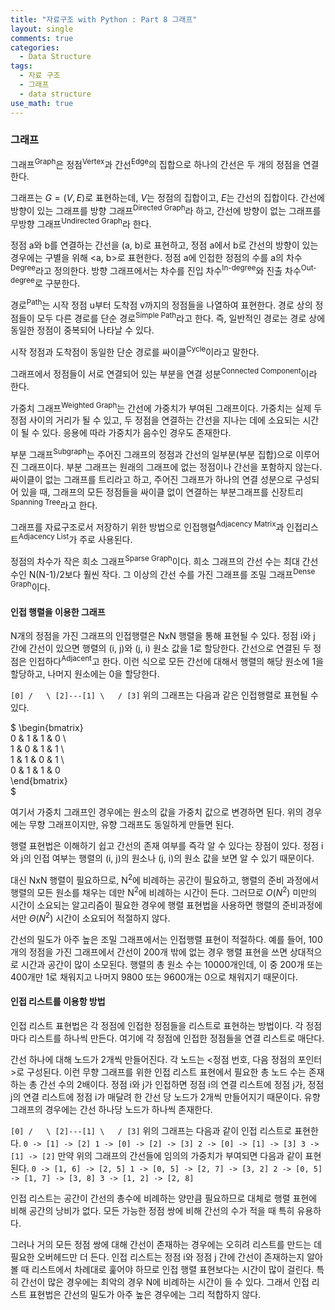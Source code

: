 ```yaml
---
title: "자료구조 with Python : Part 8 그래프"
layout: single
comments: true
categories:
  - Data Structure
tags:
  - 자료 구조
  - 그래프
  - data structure
use_math: true
---
```


### 그래프

그래프<sup>Graph</sup>은 정점<sup>Vertex</sup>과 간선<sup>Edge</sup>의 집합으로
하나의 간선은 두 개의 정점을 연결한다.

그래프는 $G = (V, E)$로 표현하는데, $V$는 정점의 집합이고, $E$는 간선의 집합이다.
간선에 방향이 있는 그래프를 방향 그래프<sup>Directed Graph</sup>라 하고,
간선에 방향이 없는 그래프를 무방향 그래프<sup>Undirected Graph</sup>라 한다.

정점 a와 b를 연결하는 간선을 (a, b)로 표현하고,
정점 a에서 b로 간선의 방향이 있는 경우에는 구별을 위해 <a, b>로 표현한다.
정점 a에 인접한 정점의 수를 a의 차수<sup>Degree</sup>라고 정의한다.
방향 그래프에서는 차수를 진입 차수<sup>In-degree</sup>와 진출 차수<sup>Out-degree</sup>로 구분한다.

경로<sup>Path</sup>는 시작 정점 u부터 도착점 v까지의 정점들을 나열하여 표현한다.
경로 상의 정점들이 모두 다른 경로를 단순 경로<sup>Simple Path</sup>라고 한다.
즉, 일반적인 경로는 경로 상에 동일한 정점이 중복되어 나타날 수 있다.

시작 정점과 도착점이 동일한 단순 경로를 싸이클<sup>Cycle</sup>이라고 말한다.

그래프에서 정점들이 서로 연결되어 있는 부분을 연결 성분<sup>Connected Component</sup>이라 한다.

가중치 그래프<sup>Weighted Graph</sup>는 간선에 가중치가 부여된 그래프이다.
가중치는 실제 두 정점 사이의 거리가 될 수 있고, 두 정점을 연결하는 간선을 지나는 데에 소요되는 시간이 될 수 있다.
응용에 따라 가중치가 음수인 경우도 존재한다.

부분 그래프<sup>Subgraph</sup>는 주어진 그래프의 정점과 간선의 일부분(부분 집합)으로 이루어진 그래프이다.
부분 그래프는 원래의 그래프에 없는 정점이나 간선을 포함하지 않는다.
싸이클이 없는 그래프를 트리라고 하고, 주어진 그래프가 하나의 연결 성분으로 구성되어 있을 때,
그래프의 모든 정점들을 싸이클 없이 연결하는 부분그래프를 신장트리<sup>Spanning Tree</sup>라고 한다.

그래프를 자료구조로서 저장하기 위한 방법으로 인접행렬<sup>Adjacency Matrix</sup>과
인접리스트<sup>Adjacency List</sup>가 주로 사용된다.

정점의 차수가 작은 희소 그래프<sup>Sparse Graph</sup>이다.
희소 그래프의 간선 수는 최대 간선 수인 N(N-1)/2보다 훨씬 작다.
그 이상의 간선 수를 가진 그래프를 조밀 그래프<sup>Dense Graph</sup>이다.

#### 인접 행렬을 이용한 그래프

N개의 정점을 가진 그래프의 인접행렬은 NxN 행렬을 통해 표현될 수 있다.
정점 i와 j 간에 간선이 있으면 행렬의 (i, j)와 (j, i) 원소 값을 1로 할당한다.
간선으로 연결된 두 정점은 인접하다<sup>Adjacent</sup>고 한다.
이런 식으로 모든 간선에 대해서 행렬의 해당 원소에 1을 할당하고, 나머지 원소에는 0을 할당한다.

`
   [0]
  /   \
[2]---[1]
  \   /
   [3]
`
위의 그래프는 다음과 같은 인접행렬로 표현될 수 있다.

$
\begin{bmatrix}  
0 & 1 & 1 & 0 \\  
1 & 0 & 1 & 1 \\  
1 & 1 & 0 & 1 \\  
0 & 1 & 1 & 0  
\end{bmatrix}  
$

여기서 가중치 그래프인 경우에는 원소의 값을 가중치 값으로 변경하면 된다.
위의 경우에는 무향 그래프이지만, 유향 그래프도 동일하게 만들면 된다.

행렬 표현법은 이해하기 쉽고 간선의 존재 여부를 즉각 알 수 있다는 장점이 있다.
정점 i와 j의 인접 여부는 행렬의 (i, j)의 원소나 (j, i)의 원소 값을 보면 알 수 있기 때문이다.

대신 NxN 행렬이 필요하므로, N<sup>2</sup>에 비례하는 공간이 필요하고,
행렬의 준비 과정에서 행렬의 모든 원소를 채우는 데만 N<sup>2</sup>에 비례하는 시간이 든다.
그러므로 $O(N^2)$ 미만의 시간이 소요되는 알고리즘이 필요한 경우에 행렬 표현법을 사용하면
행렬의 준비과정에서만 $\Theta(N^2)$ 시간이 소요되어 적절하지 않다.

간선의 밀도가 아주 높은 조밀 그래프에서는 인접행렬 표현이 적절하다.
예를 들어, 100개의 정점을 가진 그래프에서 간선이 200개 밖에 없는 경우
행렬 표현을 쓰면 상대적으로 시간과 공간이 많이 소모된다.
행렬의 총 원소 수는 10000개인데, 이 중 200개 또는 400개만 1로 채워지고
나머지 9800 또는 9600개는 0으로 채워지기 때문이다.

#### 인접 리스트를 이용항 방법
인접 리스트 표현법은 각 정점에 인접한 정점들을 리스트로 표현하는 방법이다.
각 정점마다 리스트를 하나씩 만든다.
여기에 각 정점에 인접한 정점들을 연결 리스트로 매단다.

간선 하나에 대해 노드가 2개씩 만들어진다.
각 노드는 <정점 번호, 다음 정점의 포인터>로 구성된다.
이런 무향 그래프를 위한 인접 리스트 표현에서 필요한 총 노드 수는
존재하는 총 간선 수의 2배이다.
정점 i와 j가 인접하면 정점 i의 연결 리스트에 정점 j가,
정점 j의 연결 리스트에 정점 i가 매달려 한 간선 당 노드가 2개씩 만들어지기 때문이다.
유향 그래프의 경우에는 간선 하나당 노드가 하나씩 존재한다.

`
   [0]
  /   \
[2]---[1]
  \   /
   [3]
`
위의 그래프는 다음과 같이 인접 리스트로 표현한다.
`
0 -> [1] -> [2]
1 -> [0] -> [2] -> [3]
2 -> [0] -> [1] -> [3]
3 -> [1] -> [2]
`
만약 위의 그래프의 간선들에 임의의 가중치가 부여되면 다음과 같이 표현된다.
`
0 -> [1, 6] -> [2, 5]
1 -> [0, 5] -> [2, 7] -> [3, 2]
2 -> [0, 5] -> [1, 7] -> [3, 8]
3 -> [1, 2] -> [2, 8]
`

인접 리스트는 공간이 간선의 총수에 비례하는 양만큼 필요하므로
대체로 행렬 표현에 비해 공간의 낭비가 없다.
모든 가능한 정점 쌍에 비해 간선의 수가 적을 때 특히 유용하다.

그러나 거의 모든 정점 쌍에 대해 간선이 존재하는 경우에는 오히려
리스트를 만드는 데 필요한 오버헤드만 더 든다.
인접 리스트는 정점 i와 정점 j 간에 간선이 존재하는지 알아볼 때
리스트에서 차례대로 훑어야 하므로 인접 행렬 표현보다는 시간이 많이 걸린다.
특히 간선이 많은 경우에는 최악의 경우 N에 비례하는 시간이 들 수 있다.
그래서 인접 리스트 표현법은 간선의 밀도가 아주 높은 경우에는 그리 적합하지 않다.


